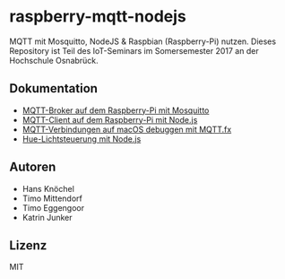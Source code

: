 # raspberry-mqtt-nodejs
MQTT mit Mosquitto, NodeJS &amp; Raspbian (Raspberry-Pi) nutzen. Dieses Repository
ist Teil des IoT-Seminars im Somersemester 2017 an der Hochschule Osnabrück. 

## Dokumentation
- [MQTT-Broker auf dem Raspberry-Pi mit Mosquitto](docs-mosquitto.md)
- [MQTT-Client auf dem Raspberry-Pi mit Node.js](docs-mqttjs.md)
- [MQTT-Verbindungen auf macOS debuggen mit MQTT.fx](http://www.mqttfx.org/)
- [Hue-Lichtsteuerung mit Node.js](https://github.com/peter-murray/node-hue-api)

## Autoren
- Hans Knöchel
- Timo Mittendorf
- Timo Eggengoor
- Katrin Junker

## Lizenz
MIT
